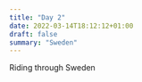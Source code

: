 ```yaml
---
title: "Day 2"
date: 2022-03-14T18:12:12+01:00
draft: false
summary: "Sweden"
---
```


Riding through Sweden
